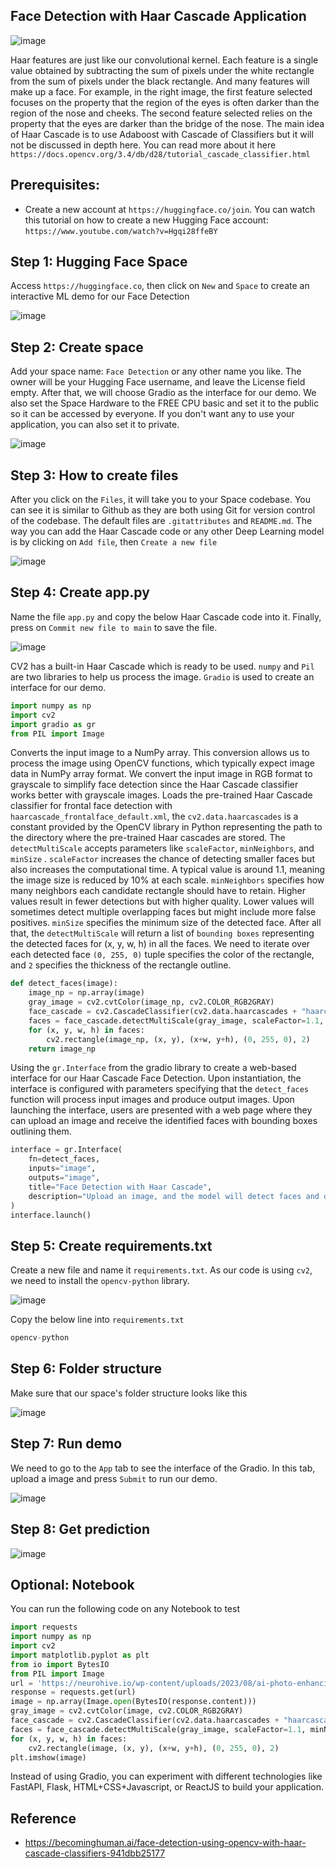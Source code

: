 ## Face Detection with Haar Cascade Application

![image](https://github.com/hughiephan/DPL/assets/16631121/b11d9e21-8cd7-4c2b-81e5-56fa00e3d7a7)

Haar features are just like our convolutional kernel. Each feature is a single value obtained by subtracting the sum of pixels under the white rectangle from the sum of pixels under the black rectangle. And many features will make up a face. For example, in the right image, the first feature selected focuses on the property that the region of the eyes is often darker than the region of the nose and cheeks. The second feature selected relies on the property that the eyes are darker than the bridge of the nose. The main idea of Haar Cascade is to use Adaboost with Cascade of Classifiers but it will not be discussed in depth here. You can read more about it here `https://docs.opencv.org/3.4/db/d28/tutorial_cascade_classifier.html`

## Prerequisites:
- Create a new account at `https://huggingface.co/join`. You can watch this tutorial on how to create a new Hugging Face account: `https://www.youtube.com/watch?v=Hgqi28ffeBY`

## Step 1: Hugging Face Space

Access `https://huggingface.co`, then click on `New` and `Space` to create an interactive ML demo for our Face Detection

![image](https://github.com/hughiephan/DPL/assets/16631121/88579fdd-21a4-4d91-8637-ab9f8e49f8cd)

## Step 2: Create space

Add your space name: `Face Detection` or any other name you like. The owner will be your Hugging Face username, and leave the License field empty. After that, we will choose Gradio as the interface for our demo. We also set the Space Hardware to the FREE CPU basic and set it to the public so it can be accessed by everyone. If you don't want any to use your application, you can also set it to private.

![image](https://github.com/hughiephan/DPL/assets/16631121/6f2c2416-623c-43a8-be9e-076781071bd2)

## Step 3: How to create files

After you click on the `Files`, it will take you to your Space codebase. You can see it is similar to Github as they are both using Git for version control of the codebase. The default files are `.gitattributes` and `README.md`. The way you can add the Haar Cascade code or any other Deep Learning model is by clicking on `Add file`, then `Create a new file`

![image](https://github.com/hughiephan/DPL/assets/16631121/2243df05-1b9e-4655-be50-a807b233e579)

## Step 4: Create app.py

Name the file `app.py` and copy the below Haar Cascade code into it. Finally, press on `Commit new file to main` to save the file. 

![image](https://github.com/hughiephan/DPL/assets/16631121/5ae9de89-5ada-4479-bbab-03bbdcd932ef)

CV2 has a built-in Haar Cascade which is ready to be used. `numpy` and `Pil` are two libraries to help us process the image. `Gradio` is used to create an interface for our demo.

```python
import numpy as np
import cv2
import gradio as gr
from PIL import Image
```

Converts the input image to a NumPy array. This conversion allows us to process the image using OpenCV functions, which typically expect image data in NumPy array format. We convert the input image in RGB format to grayscale to simplify face detection since the Haar Cascade classifier works better with grayscale images. Loads the pre-trained Haar Cascade classifier for frontal face detection with `haarcascade_frontalface_default.xml`, the `cv2.data.haarcascades` is a constant provided by the OpenCV library in Python representing the path to the directory where the pre-trained Haar cascades are stored. The `detectMultiScale` accepts parameters like  `scaleFactor`, `minNeighbors`, and `minSize` . `scaleFactor` increases the chance of detecting smaller faces but also increases the computational time. A typical value is around 1.1, meaning the image size is reduced by 10% at each scale. `minNeighbors` specifies how many neighbors each candidate rectangle should have to retain. Higher values result in fewer detections but with higher quality. Lower values will sometimes detect multiple overlapping faces but might include more false positives. `minSize` specifies the minimum size of the detected face. After all that, the `detectMultiScale` will return a list of  `bounding boxes` representing the detected faces for (x, y, w, h) in all the faces. We need to iterate over each detected face `(0, 255, 0)` tuple specifies the color of the rectangle, and `2` specifies the thickness of the rectangle outline.

```python
def detect_faces(image):
    image_np = np.array(image)
    gray_image = cv2.cvtColor(image_np, cv2.COLOR_RGB2GRAY)
    face_cascade = cv2.CascadeClassifier(cv2.data.haarcascades + "haarcascade_frontalface_default.xml")
    faces = face_cascade.detectMultiScale(gray_image, scaleFactor=1.1, minNeighbors=5, minSize=(30, 30))
    for (x, y, w, h) in faces:
        cv2.rectangle(image_np, (x, y), (x+w, y+h), (0, 255, 0), 2)
    return image_np
```

Using the `gr.Interface` from the gradio library to create a web-based interface for our Haar Cascade Face Detection. Upon instantiation, the interface is configured with parameters specifying that the `detect_faces` function will process input images and produce output images. Upon launching the interface, users are presented with a web page where they can upload an image and receive the identified faces with bounding boxes outlining them. 

```python
interface = gr.Interface(
    fn=detect_faces,
    inputs="image",
    outputs="image",
    title="Face Detection with Haar Cascade",
    description="Upload an image, and the model will detect faces and draw bounding boxes around them.",
)
interface.launch()
```

## Step 5: Create requirements.txt

Create a new file and name it `requirements.txt`. As our code is using `cv2`, we need to install the `opencv-python` library.

![image](https://github.com/hughiephan/DPL/assets/16631121/c1b357f2-8099-4d70-9ea9-cd41ed457301)

Copy the below line into `requirements.txt`

```python
opencv-python
```

## Step 6: Folder structure

Make sure that our space's folder structure looks like this

![image](https://github.com/hughiephan/DPL/assets/16631121/5bb795e4-a863-4686-9ece-f17836b8797d)

## Step 7: Run demo

We need to go to the `App` tab to see the interface of the Gradio. In this tab, upload a image and press `Submit` to run our demo.

![image](https://github.com/hughiephan/DPL/assets/16631121/05280682-042a-4dd8-ad00-ecbc35edcd3e)

## Step 8: Get prediction

![image](https://github.com/hughiephan/DPL/assets/16631121/27618bfd-515f-4d97-a641-9797e58f79f1)

## Optional: Notebook

You can run the following code on any Notebook to test 

```python
import requests
import numpy as np
import cv2
import matplotlib.pyplot as plt
from io import BytesIO
from PIL import Image
url = 'https://neurohive.io/wp-content/uploads/2023/08/ai-photo-enhancing-scaled.jpeg'
response = requests.get(url)
image = np.array(Image.open(BytesIO(response.content)))
gray_image = cv2.cvtColor(image, cv2.COLOR_RGB2GRAY)
face_cascade = cv2.CascadeClassifier(cv2.data.haarcascades + "haarcascade_frontalface_default.xml")
faces = face_cascade.detectMultiScale(gray_image, scaleFactor=1.1, minNeighbors=5, minSize=(30, 30))
for (x, y, w, h) in faces:
    cv2.rectangle(image, (x, y), (x+w, y+h), (0, 255, 0), 2)
plt.imshow(image)
```

Instead of using Gradio, you can experiment with different technologies like FastAPI, Flask, HTML+CSS+Javascript, or ReactJS to build your application.

## Reference
- https://becominghuman.ai/face-detection-using-opencv-with-haar-cascade-classifiers-941dbb25177
